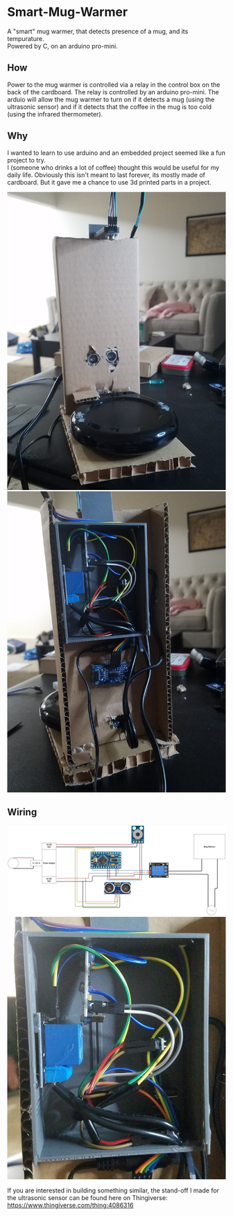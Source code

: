 # Smart-Mug-Warmer
A "smart" mug warmer, that detects presence of a mug, and its tempurature.  
Powered by C, on an arduino pro-mini.  
  
## How  
Power to the mug warmer is controlled via a relay in the control box on the back of the cardboard. The relay is controlled by
an arduino pro-mini. The arduio will allow the mug warmer to turn on if it detects a mug (using the ultrasonic sensor) and if 
it detects that the coffee in the mug is too cold (using the infrared thermometer).

## Why  
I wanted to learn to use arduino and an embedded project seemed like a fun project to try.  
I (someone who drinks a lot of coffee) thought this would be useful for my daily life.
Obviously this isn't meant to last forever, its mostly made of cardboard. But it gave me a chance to use 3d printed parts
in a project.

![mug3](Images/3.jpg)
![mug1](Images/1.jpg)


## Wiring
![wiring](Images/MugWarmer.png)
![box](Images/2.jpg)  

If you are interested in building something similar, the stand-off I made for the ultrasonic sensor can be found here on Thingiverse:  
https://www.thingiverse.com/thing:4086316
